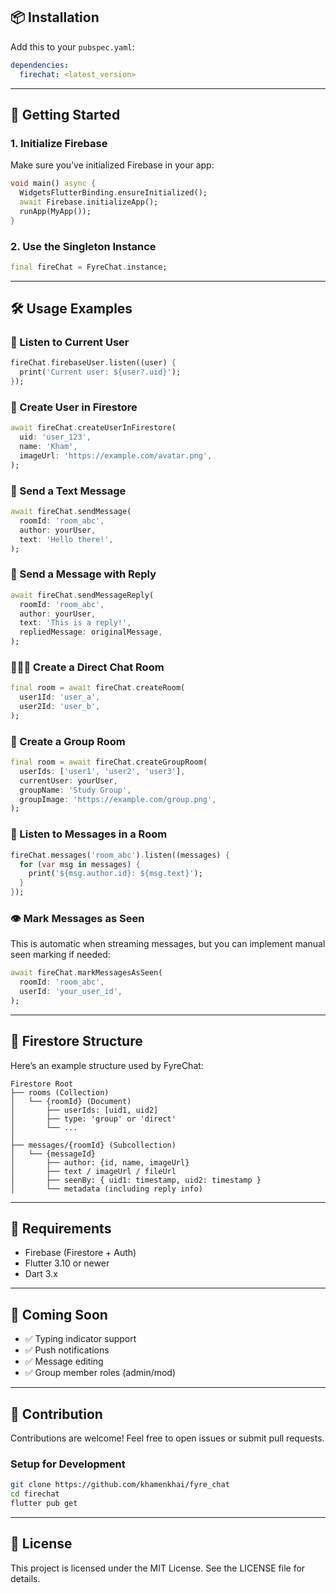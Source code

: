 ## 📦 Installation

Add this to your `pubspec.yaml`:

```yaml
dependencies:
  firechat: <latest_version>
```

---

## 🚀 Getting Started

### 1. Initialize Firebase

Make sure you’ve initialized Firebase in your app:

```dart
void main() async {
  WidgetsFlutterBinding.ensureInitialized();
  await Firebase.initializeApp();
  runApp(MyApp());
}
```

### 2. Use the Singleton Instance

```dart
final fireChat = FyreChat.instance;
```

---

## 🛠️ Usage Examples

### 🔐 Listen to Current User

```dart
fireChat.firebaseUser.listen((user) {
  print('Current user: ${user?.uid}');
});
```

### 🧑‍ Create User in Firestore

```dart
await fireChat.createUserInFirestore(
  uid: 'user_123',
  name: 'Kham',
  imageUrl: 'https://example.com/avatar.png',
);
```

### 💬 Send a Text Message

```dart
await fireChat.sendMessage(
  roomId: 'room_abc',
  author: yourUser,
  text: 'Hello there!',
);
```

### 💬 Send a Message with Reply

```dart
await fireChat.sendMessageReply(
  roomId: 'room_abc',
  author: yourUser,
  text: 'This is a reply!',
  repliedMessage: originalMessage,
);
```

### 🧑‍🤝‍🧑 Create a Direct Chat Room

```dart
final room = await fireChat.createRoom(
  user1Id: 'user_a',
  user2Id: 'user_b',
);
```

### 👥 Create a Group Room

```dart
final room = await fireChat.createGroupRoom(
  userIds: ['user1', 'user2', 'user3'],
  currentUser: yourUser,
  groupName: 'Study Group',
  groupImage: 'https://example.com/group.png',
);
```

### 🔄 Listen to Messages in a Room

```dart
fireChat.messages('room_abc').listen((messages) {
  for (var msg in messages) {
    print('${msg.author.id}: ${msg.text}');
  }
});
```

### 👁 Mark Messages as Seen

This is automatic when streaming messages, but you can implement manual seen marking if needed:

```dart
await fireChat.markMessagesAsSeen(
  roomId: 'room_abc',
  userId: 'your_user_id',
);
```

---

## 📁 Firestore Structure

Here’s an example structure used by FyreChat:

```
Firestore Root
├── rooms (Collection)
│   └── {roomId} (Document)
│       ├── userIds: [uid1, uid2]
│       ├── type: 'group' or 'direct'
│       └── ...
│
├── messages/{roomId} (Subcollection)
│   └── {messageId}
│       ├── author: {id, name, imageUrl}
│       ├── text / imageUrl / fileUrl
│       ├── seenBy: { uid1: timestamp, uid2: timestamp }
│       └── metadata (including reply info)
```

---

## 📌 Requirements

- Firebase (Firestore + Auth)  
- Flutter 3.10 or newer  
- Dart 3.x  

---

## 🧪 Coming Soon

- ✅ Typing indicator support  
- ✅ Push notifications  
- ✅ Message editing  
- ✅ Group member roles (admin/mod)  

---

## 🤝 Contribution

Contributions are welcome! Feel free to open issues or submit pull requests.

### Setup for Development

```bash
git clone https://github.com/khamenkhai/fyre_chat
cd firechat
flutter pub get
```

---

## 📄 License

This project is licensed under the MIT License. See the LICENSE file for details.
